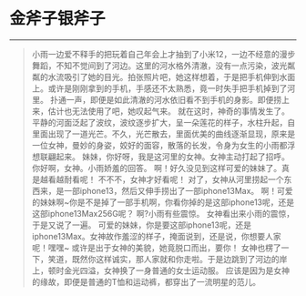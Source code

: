 # 金斧子银斧子

---

 > 小雨一边爱不释手的把玩着自己年会上才抽到了小米12，一边不经意的漫步舞蹈，不知不觉间到了河边。这里的河水格外清澈，没有一点污染，波光粼粼的水流吸引了她的目光。拍张照片吧，她这样想着，于是把手机伸到水面上。或许是刚刚拿到的手机，手感还不太熟悉，竟一时失手把手机掉到了河里。
> 扑通一声，即便是如此清澈的河水依旧看不到手机的身影。即便捞上来，估计也无法使用了吧，她叹起气来。
> 就在这时，神奇的事情发生了。平静的河面泛起了波纹，波纹逐步扩大，呈一朵莲花的样子，水柱升起，自里面出现了一道光芒。不久，光芒散去，里面优美的曲线逐渐显现，原来是一位女神，曼妙的身姿，姣好的面容，散落的长发，令身为女生的小雨都浮想联翩起来。
> 妹妹，你好呀，我是这河里的女神。女神主动打起了招呼。
> 你好啊，女神。小雨娇羞的回答。
> 啊！好久没见到这样可爱的妹妹了。真是越看越耐看呢！
> 不不不，女神才好看呢！
> 对了，女神从河里捞起一个东西来，是一部iphone13，然后又伸手捞出了一部iphone13Max。
> 啊！可爱的妹妹啊~你是不是掉了一部手机啊，你看你掉的是这部iphone13呢，还是这部iphone13Max256G呢？
> 啊?小雨有些震惊。
> 女神看出来小雨的震惊，于是又说了一遍。
> 可爱的妹妹，你是要这部iphone13呢，还是iphone13Max。女神故作羞涩的样子，掩面说到，还是说，你想要人家呢！嘿嘿~
> 或许是出于女神的美貌，她竟脱口而出，要你！
> 女神也楞了一下，笑道，既然你这样诚实，那人家就和你走啦。于是边跳到了河边的岸上，顿时金光四溢，女神换了一身普通的女士运动服。
> 应该是因为是女神的缘故，即便是普通的T恤和运动裤，都穿出了一流明星的范儿。
